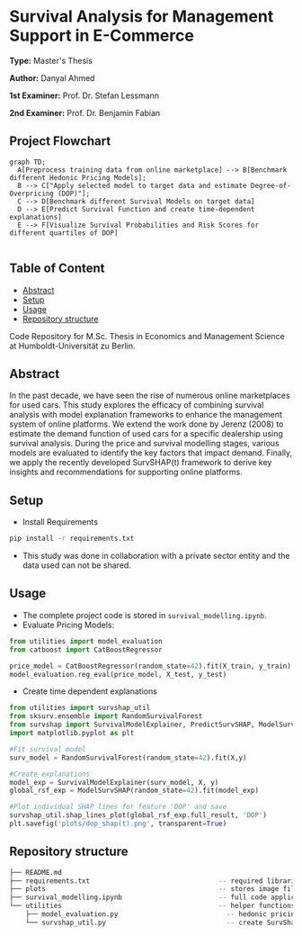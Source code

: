 # Survival Analysis for Management Support in E-Commerce

**Type:** Master's Thesis

**Author:** Danyal Ahmed

**1st Examiner:** Prof. Dr. Stefan Lessmann

**2nd Examiner:** Prof. Dr. Benjamin Fabian

## Project Flowchart
```mermaid
graph TD;
  A[Preprocess training data from online marketplace] --> B[Benchmark different Hedonic Pricing Models];
  B --> C["Apply selected model to target data and estimate Degree-of-Overpricing (DOP)"];
  C --> D[Benchmark different Survival Models on target data]
  D --> E[Predict Survival Function and create time-dependent explanations]
  E --> F[Visualize Survival Probabilities and Risk Scores for different quartiles of DOP]
  
```
## Table of Content

- [Abstract](#abstract)
- [Setup](#setup)
- [Usage](#usage)
- [Repository structure](-Repository-structure)

Code Repository for M.Sc. Thesis in Economics and Management Science at Humboldt-Universität zu Berlin.

## Abstract
In the past decade, we have seen the rise of numerous online marketplaces for used cars. This study explores the efficacy of combining survival analysis with model explanation frameworks to enhance the management system of online platforms. We extend the work done by Jerenz (2008) to estimate the demand function of used cars for a specific dealership using survival analysis. During the price and survival modelling stages, various models are evaluated to identify the key factors that impact demand. Finally, we apply the recently developed SurvSHAP(t) framework to derive key insights and recommendations for supporting online platforms.

## Setup

- Install Requirements
```bash
pip install -r requirements.txt
```

- This study was done in collaboration with a private sector entity and the data used can not be shared.


## Usage
- The complete project code is stored in `survival_modelling.ipynb`.
- Evaluate Pricing Models:
```python
from utilities import model_evaluation
from catboost import CatBoostRegressor

price_model = CatBoostRegressor(random_state=42).fit(X_train, y_train)
model_evaluation.reg_eval(price_model, X_test, y_test)
```
- Create time dependent explanations
```python
from utilities import survshap_util
from sksurv.ensemble import RandomSurvivalForest
from survshap import SurvivalModelExplainer, PredictSurvSHAP, ModelSurvSHAP
import matplotlib.pyplot as plt

#Fit survival model
surv_model = RandomSurvivalForest(random_state=42).fit(X,y)

#Create explanations
model_exp = SurvivalModelExplainer(surv_model, X, y)
global_rsf_exp = ModelSurvSHAP(random_state=42).fit(model_exp)

#Plot individual SHAP lines for feature 'DOP' and save
survshap_util.shap_lines_plot(global_rsf_exp.full_result, 'DOP')
plt.savefig('plots/dop_shap(t).png', transparent=True)
```
## Repository structure

```bash
├── README.md
├── requirements.txt                                -- required libraries
├── plots                                           -- stores image files
├── survival_modelling.ipynb                        -- full code application
└── utilities                                       -- helper functions
    ├── model_evaluation.py                           -- hedonic pricing model evaluation
    └── survshap_util.py                              -- create SurvShap plots               
```

